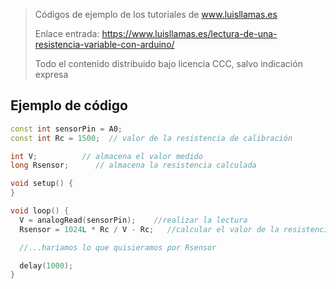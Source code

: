 > Códigos de ejemplo de los tutoriales de www.luisllamas.es
>
> Enlace entrada: https://www.luisllamas.es/lectura-de-una-resistencia-variable-con-arduino/
>
> Todo el contenido distribuido bajo licencia CCC, salvo indicación expresa

## Ejemplo de código
```cpp
const int sensorPin = A0;
const int Rc = 1500;  // valor de la resistencia de calibración

int V;          // almacena el valor medido
long Rsensor;      // almacena la resistencia calculada

void setup() {
}

void loop() {
  V = analogRead(sensorPin);    //realizar la lectura
  Rsensor = 1024L * Rc / V - Rc;   //calcular el valor de la resistencia

  //...haríamos lo que quisieramos por Rsensor

  delay(1000);
}
```


